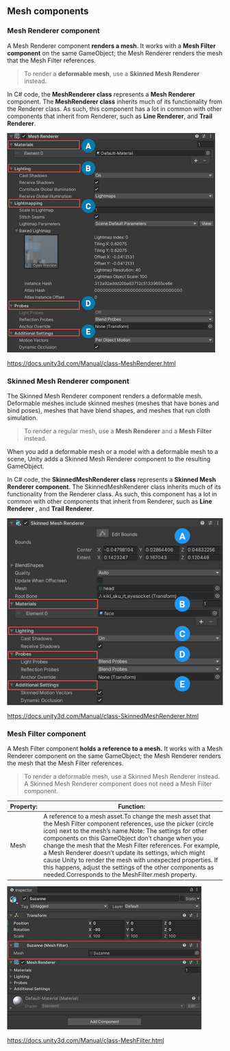 ## Mesh components

### Mesh Renderer component
A Mesh Renderer component **renders a mesh**. It works with a **Mesh Filter component** on the same GameObject; the Mesh Renderer renders the mesh that the Mesh Filter references.

> To render a **deformable mesh**, use a **Skinned Mesh Renderer** instead.

In C# code, the **MeshRenderer class** represents a **Mesh Renderer** component. The **MeshRenderer class** inherits much of its functionality from the Renderer class. As such, this component has a lot in common with other components that inherit from Renderer, such as **Line Renderer**, and **Trail Renderer**.



![](./img/class-MeshRenderer-0.png)

https://docs.unity3d.com/Manual/class-MeshRenderer.html


### Skinned Mesh Renderer component
The Skinned Mesh
 Renderer component renders a deformable mesh. Deformable meshes include skinned meshes (meshes that have bones and bind poses), meshes that have blend shapes, and meshes that run cloth simulation.

> To render a regular mesh, use a **Mesh Renderer** and a **Mesh Filter** instead.


When you add a deformable mesh or a model with a deformable mesh to a scene, Unity adds a Skinned Mesh Renderer component to the resulting GameObject.

In C# code, the **SkinnedMeshRenderer class** represents a **Skinned Mesh Renderer component**. The SkinnedMeshRenderer class inherits much of its functionality from the Renderer class. As such, this component has a lot in common with other components that inherit from Renderer, such as **Line Renderer**
, and **Trail Renderer**.


![](./img/skinned-mesh-renderer-inspector.png)

https://docs.unity3d.com/Manual/class-SkinnedMeshRenderer.html

### Mesh Filter component

A Mesh Filter component **holds a reference to a mesh.** It works with a Mesh Renderer
 component on the same GameObject; the Mesh Renderer renders the mesh that the Mesh Filter references.

> To render a deformable mesh, use a Skinned Mesh Renderer instead. A Skinned Mesh Renderer component does not need a Mesh Filter component.

| Property: | Function: |
| --- | --- |
| Mesh | A reference to a mesh asset.To change the mesh asset that the Mesh Filter component references, use the picker (circle icon) next to the mesh’s name.Note: The settings for other components on this GameObject don’t change when you change the mesh that the Mesh Filter references. For example, a Mesh Renderer doesn’t update its settings, which might cause Unity to render the mesh with unexpected properties. If this happens, adjust the settings of the other components as needed.Corresponds to the MeshFilter.mesh property. |

![](./img/Inspector-MeshFilter.png)

https://docs.unity3d.com/Manual/class-MeshFilter.html



